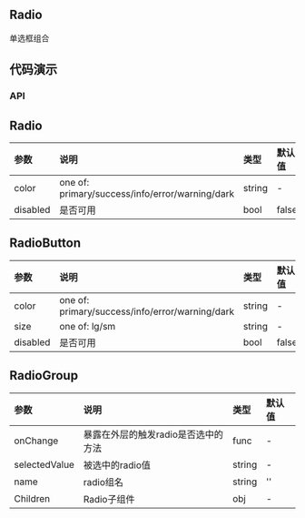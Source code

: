 ## Radio

单选框组合


## 代码演示

### API

## Radio

|参数|说明|类型|默认值|
|:---|:----|:---|:------|
|color|one of: primary/success/info/error/warning/dark|string|-|
|disabled|是否可用|bool|false|

## RadioButton

|参数|说明|类型|默认值|
|:---|:----|:---|:------|
|color|one of: primary/success/info/error/warning/dark|string|-|
|size|one of: lg/sm|string|-|
|disabled|是否可用|bool|false|

## RadioGroup

|参数|说明|类型|默认值|
|:---|:----|:---|:------|
|onChange|暴露在外层的触发radio是否选中的方法|func|-|
|selectedValue|被选中的radio值|string|-|
|name|radio组名|string|''|
|Children|Radio子组件|obj|-|


